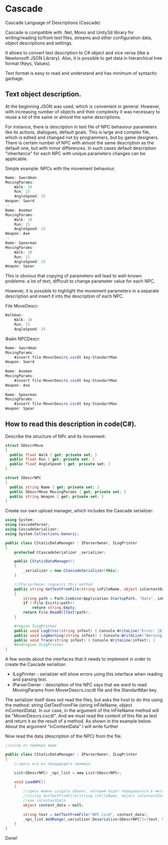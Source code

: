 # Cascade
Cascade Language of Descriptions (Cascade)

Cascade is compatible with .Net, Mono and Unity3d library for writing/reading to/from text files, streams and other configuration data, object descriptions and settings.

It allows to convert text description to C# object and vice versa (like a Newtonsoft JSON Library). Also, it is possible to get data in hierarchical tree format (Keys, Values).

Text format is easy to read and understand and has minimum of syntactic garbage.

## Text object description.

At the beginning JSON was used, which is convenient in general. However, with increasing number of objects and their complexity it was necessary to reuse a lot of the same or almost the same descriptions.

For instance, there is description in text file of NPC behaviour parameters like its actions, dialogues, default goals. This is large and complex file, which is edited and changed not by programmers, but by game designers.
There is certain number of NPC with almost the same description as the default one, but with minor differences. In such cases default description "inheritance" for each NPC with unique parameters changes can be applicable.


Simple example: NPCs with the movement behaviour.

```c#
Name: Swordman
MovingParams:
	Walk: 10
	Run: 15
	AngleSpeed: 25
Weapon: Sword
--
Name: Axeman
MovingParams:
	Walk: 10
	Run: 15
	AngleSpeed: 25  
Weapon: Axe
--
Name: Spearman
MovingParams:
	Walk: 10
	Run: 15
	AngleSpeed: 25  
Weapon: Spear
```

This is obvious that copying of parameters will lead to well-known problems: a lot of text, difficult to change parameter value for each NPC.

However, it is possible to highlight the movement parameters 
in a separate description and insert it into the description of each NPC.

File MoveDescr:
```c#
Walkman:
	Walk: 10
	Run: 15
	AngleSpeed: 25
```

Файл NPCDescr:
```c#
Name: Swordman
MovingParams:
	#insert file:MoverDescrs.cscdt key:StandartMan
Weapon: Sword
--
Name: Axeman
MovingParams:
	#insert file:MoverDescrs.cscdt key:StandartMan
Weapon: Axe
--
Name: Spearman
MovingParams:
	#insert file:MoverDescrs.cscdt key:StandartMan
Weapon: Spear
```

## How to read this description in code(C#).

Describe the structure of NPc and its movement:
```c#
struct SDescrMove
{
  public float Walk { get; private set; }
  public float Run { get; private set; }
  public float AngleSpeed { get; private set; }
}

struct SDescrNPC
{
  public string Name { get; private set; }
  public SDescrMove MovingParams { get; private set; }
  public string Weapon { get; private set; }
}
```

Create our own upload manager, which includes the Cascade serializer:
```c#
using System;
using CascadeParser;
using CascadeSerializer;
using System.Collections.Generic;

public class CStaticDataManager : IParserOwner, ILogPrinter
{
	protected CCascadeSerializer _serializer;

	public CStaticDataManager()
	{
		_serializer = new CCascadeSerializer(this);
	}

	//IParserOwner requests this method
	public string GetTextFromFile(string inFileName, object inContextData)
	{
		string path = Path.Combine(Application.StartupPath, "Data", inFileName);
		if (!File.Exists(path))
			return string.Empty;
		return File.ReadAllText(path);
	}

	#region ILogPrinter
	public void LogError(string inText) { Console.WriteLine("Error: {0}", inText); }
	public void LogWarning(string inText) { Console.WriteLine("Warning: {0}", inText); }
	public void Trace(string inText) { Console.WriteLine(inText); }
	#endregion ILogPrinter
}
```

A few words about the interfaces that it needs to implement in order to create the Cascade serializer.
- ILogPrinter - serializer will show errors using this interface when reading and parsing text.
- IParserOwner - description of the NPC says that we want to read MovingParams from MoverDescrs.cscdt file and the StandartMan key.

The serializer itself does not read the files, but asks the host to do this using the method: string GetTextFromFile (string inFileName, object inContextData).
In our case, in the argument of the inFileName method will be "MoverDescrs.cscdt".
And we must read the content of this file as text and return it as the result of a method. 
As shown in the example below. About the argument "inContextData" I will write further

Now read the data (description of the NPC) from the file.
```c#
//using из примера выше

public class CStaticDataManager : IParserOwner, ILogPrinter
{
	//здесь все из предыдущего примера

	List<SDescrNPC> _npc_list = new List<SDescrNPC>;

	void LoadNPC()
	{
		//здесь можно создать объект, который будет передаваться в метод
		//string GetTextFromFile(string inFileName, object inContextData)
		//как inContextData
		object context_data = null; 
		
		string text = GetTextFromFile("NPC.cscd", context_data);
		_npc_list.AddRange(_serializer.Deserialize<SDescrNPC[]>(text, this));
	}
}
```
Done!
